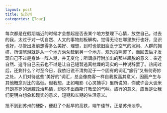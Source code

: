 ```yaml
---
layout: post
title: 记苏州
categories: [Tour]
---
```


每次都是在假期临近的时候才会想起是否去某个地方整理下心情，放空自己。过去的我，太过于对一切自然、人文的事物刻板解构，觉得无论在哪里旅行也好，见识也好，尽管出发前想得多么美好、理想，到时也依旧疲乏于空气的沉闷、人群的拥挤，所谓旅游就是从一个地方匆匆赶到另一个地方，观光拍照罢了，而回去后才发现自己不过是身处一阵人潮，并无变化；所谓旅行附加出的那些超脱的意义：亲近自然、追寻自己云云也不过是让自己短暂逃离枯燥的现实的一种说辞罢了。热闹过后，还剩什么？时至今日，我依旧说不清拘泥于一个固有的词汇“旅行”又有何奇妙之处，人们对待这些“美好的”词汇，总会像商客一样自我拔高其意义，因而产生与其他概念对比的高低。但我想，正如电影《心灵捕手》里所说的，你或许会大谈米开朗基罗的满腔政治热情，却说不出西斯汀教堂的气味。旅行的意义，应当是让我们更明白想象和现实的意义，短期和长期的生活意义。

抢不到到苏州的硬卧，便赶了个起早的高铁，端午佳节，正是苏州淡季。